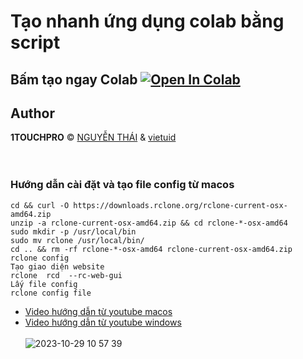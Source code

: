 # Tạo nhanh ứng dụng colab bằng script
## Bấm tạo ngay Colab [![Open In Colab](https://colab.research.google.com/assets/colab-badge.svg)](https://colab.research.google.com/github/nqthaivl/Torrrent-Onedrive-Colab/blob/main/Torrent_File_To_Onedrive_1TouchPro.ipynb)
## Author
**1TOUCHPRO** © [NGUYỄN THÁI](www.nguyenthai.id.vn) & [vietuid](https://vietuid.com)<br>
<br><br>
### Hướng dẫn cài đặt và tạo file config từ macos
```
cd && curl -O https://downloads.rclone.org/rclone-current-osx-amd64.zip
unzip -a rclone-current-osx-amd64.zip && cd rclone-*-osx-amd64
sudo mkdir -p /usr/local/bin
sudo mv rclone /usr/local/bin/
cd .. && rm -rf rclone-*-osx-amd64 rclone-current-osx-amd64.zip
rclone config
Tạo giao diện website
rclone  rcd  --rc-web-gui 
Lấy file config
rclone config file
```
* [Video hướng dẫn từ youtube macos](https://www.youtube.com/watch?v=1SIUmuSt8L0)
* [Video hướng dẫn từ youtube windows](https://www.youtube.com/watch?v=n8qghZC1Kuc)
  <br><br>
![2023-10-29 10 57 39](https://github.com/nqthaivl/Torrrent-Onedrive-Colab/assets/85541851/935228d5-907f-47b1-883b-cfea407293cc)

